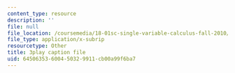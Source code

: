 ```yaml
---
content_type: resource
description: ''
file: null
file_location: /coursemedia/18-01sc-single-variable-calculus-fall-2010/64506353600450329911cb00a99f6ba7_CXKoCMVqM9s.vtt
file_type: application/x-subrip
resourcetype: Other
title: 3play caption file
uid: 64506353-6004-5032-9911-cb00a99f6ba7
---
```

